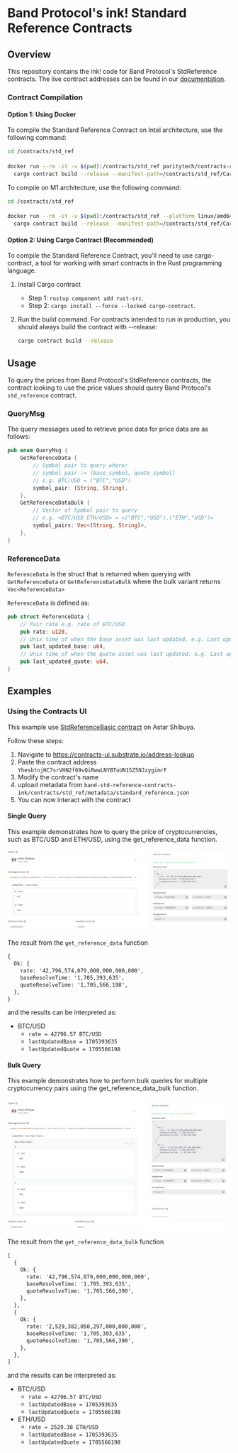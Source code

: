 # Band Protocol's ink! Standard Reference Contracts

## Overview

This repository contains the ink! code for Band Protocol's StdReference contracts. The live contract addresses can
be found in our [documentation](https://docs.bandchain.org/develop/supported-blockchains/).

### Contract Compilation

#### Option 1: Using Docker

To compile the Standard Reference Contract on Intel architecture, use the following command:

```bash
cd /contracts/std_ref

docker run --rm -it -v $(pwd):/contracts/std_ref paritytech/contracts-ci-linux \
  cargo contract build --release --manifest-path=/contracts/std_ref/Cargo.toml
```

To compile on M1 architecture, use the following command:

```bash
cd /contracts/std_ref

docker run --rm -it -v $(pwd):/contracts/std_ref --platform linux/amd64 paritytech/contracts-ci-linux \
  cargo contract build --release --manifest-path=/contracts/std_ref/Cargo.toml
```

#### Option 2: Using Cargo Contract (Recommended)

To compile the Standard Reference Contract, you'll need to use cargo-contract, a tool for working with smart contracts in the Rust programming language.

1. Install Cargo contract

   - Step 1: `rustup component add rust-src`.
   - Step 2: `cargo install --force --locked cargo-contract`.

2. Run the build command. For contracts intended to run in production, you should always build the contract with --release:

   ```bash
   cargo contract build --release
   ```

## Usage

To query the prices from Band Protocol's StdReference contracts, the contract looking to use the price values should query Band Protocol's `std_reference` contract.

### QueryMsg

The query messages used to retrieve price data for price data are as follows:

```rust
pub enum QueryMsg {
    GetReferenceData {
        // Symbol pair to query where:
        // symbol_pair := (base_symbol, quote_symbol)
        // e.g. BTC/USD = ("BTC","USD")
        symbol_pair: (String, String),
    },
    GetReferenceDataBulk {
        // Vector of Symbol pair to query
        // e.g. <BTC/USD ETH/USD> = <("BTC","USD"),("ETH","USD")>
        symbol_pairs: Vec<(String, String)>,
    },
}
```

### ReferenceData

`ReferenceData` is the struct that is returned when querying with `GetReferenceData` or `GetReferenceDataBulk` where the
bulk variant returns `Vec<ReferenceData>`

`ReferenceData` is defined as:

```rust
pub struct ReferenceData {
    // Pair rate e.g. rate of BTC/USD
    pub rate: u128,
    // Unix time of when the base asset was last updated. e.g. Last update time of BTC in Unix time
    pub last_updated_base: u64,
    // Unix time of when the quote asset was last updated. e.g. Last update time of USD in Unix time
    pub last_updated_quote: u64,
}
```

## Examples

### Using the Contracts UI

This example use [StdReferenceBasic contract](https://shibuya.subscan.io/account/YhesbtnjHC7srVHN2f69vQiRwwLNYBTuUN15Z5NJzygimrF) on Astar Shibuya.

Follow these steps:

1. Navigate to https://contracts-ui.substrate.io/address-lookup
2. Paste the contract address `YhesbtnjHC7srVHN2f69vQiRwwLNYBTuUN15Z5NJzygimrF`
3. Modify the contract's name
4. upload metadata from `band-std-reference-contracts-ink/contracts/std_ref/metadata/standard_reference.json`
5. You can now interact with the contract

#### Single Query

This example demonstrates how to query the price of cryptocurrencies, such as BTC/USD and ETH/USD, using the get_reference_data function.

![get_reference_data](img/get_reference_data.png)

The result from the `get_reference_data` function

```text
{
  Ok: {
    rate: '42,796,574,079,000,000,000,000',
    baseResolveTime: '1,705,393,635',
    quoteResolveTime: '1,705,566,198',
  },
}
```

and the results can be interpreted as:

- BTC/USD
  - `rate = 42796.57 BTC/USD`
  - `lastUpdatedBase = 1705393635`
  - `lastUpdatedQuote = 1705566198`

#### Bulk Query

This example demonstrates how to perform bulk queries for multiple cryptocurrency pairs using the get_reference_data_bulk function.

![get_reference_data_bulk](/img/get_reference_data_bulk.png)

The result from the `get_reference_data_bulk` function

```text
[
  {
    Ok: {
      rate: '42,796,574,079,000,000,000,000',
      baseResolveTime: '1,705,393,635',
      quoteResolveTime: '1,705,566,390',
    },
  },
  {
    Ok: {
      rate: '2,529,382,050,297,000,000,000',
      baseResolveTime: '1,705,393,635',
      quoteResolveTime: '1,705,566,390',
    },
  },
]
```

and the results can be interpreted as:

- BTC/USD
  - `rate = 42796.57 BTC/USD`
  - `lastUpdatedBase = 1705393635`
  - `lastUpdatedQuote = 1705566198`
- ETH/USD
  - `rate = 2529.38 ETH/USD`
  - `lastUpdatedBase = 1705393635`
  - `lastUpdatedQuote = 1705566198`
